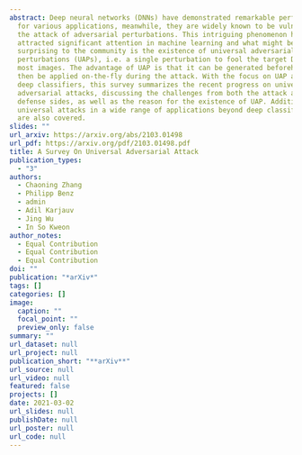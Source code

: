 ```yaml
---
abstract: Deep neural networks (DNNs) have demonstrated remarkable performance
  for various applications, meanwhile, they are widely known to be vulnerable to
  the attack of adversarial perturbations. This intriguing phenomenon has
  attracted significant attention in machine learning and what might be more
  surprising to the community is the existence of universal adversarial
  perturbations (UAPs), i.e. a single perturbation to fool the target DNN for
  most images. The advantage of UAP is that it can be generated beforehand and
  then be applied on-the-fly during the attack. With the focus on UAP against
  deep classifiers, this survey summarizes the recent progress on universal
  adversarial attacks, discussing the challenges from both the attack and
  defense sides, as well as the reason for the existence of UAP. Additionally,
  universal attacks in a wide range of applications beyond deep classification
  are also covered.
slides: ""
url_arxiv: https://arxiv.org/abs/2103.01498
url_pdf: https://arxiv.org/pdf/2103.01498.pdf
title: A Survey On Universal Adversarial Attack
publication_types:
  - "3"
authors:
  - Chaoning Zhang
  - Philipp Benz
  - admin
  - Adil Karjauv
  - Jing Wu
  - In So Kweon
author_notes:
  - Equal Contribution
  - Equal Contribution
  - Equal Contribution
doi: ""
publication: "*arXiv*"
tags: []
categories: []
image:
  caption: ""
  focal_point: ""
  preview_only: false
summary: ""
url_dataset: null
url_project: null
publication_short: "**arXiv**"
url_source: null
url_video: null
featured: false
projects: []
date: 2021-03-02
url_slides: null
publishDate: null
url_poster: null
url_code: null
---
```

